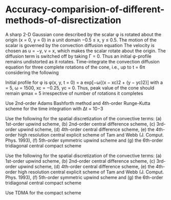 # Accuracy-comparision-of-different-methods-of-disrectization
A sharp 2-D Gaussian cone described by the scalar φ is rotated about the origin (x = 0, y = 0) in a unit domain −0.5 ≤ x, y ≤ 0.5. The motion of the scalar is governed by the convection diffusion equation
The velocity is chosen as u = −y, v = x, which makes the scalar rotate about the origin. The
diffusion term is switched off by taking Γ = 0. Thus an initial φ-profile remains undistorted as
it rotates. Time-integrate the convection diffusion equation for three complete rotations of the
cone, i.e., up to t = 6π considering the following

Initial profile for φ is φ(x, y, t = 0) = a exp[−ω{(x − xc)2 + (y − yc)2}] with a =
5, ω = 1500, xc = −0.25, yc = 0. Thus, peak value of the cone should remain φmax = 5
irrespective of number of rotations it completes

Use 2nd-order Adams Bashforth method and 4th-order Runge-Kutta scheme for the time
integration with ∆t = 10−3

Use the following for the spatial discretization of the convective terms: (a) 1st-order
upwind scheme, (b) 2nd-order central difference scheme, (c) 3rd-order upwind scheme,
(d) 4th-order central difference scheme, (e) the 4th-order high resolution central explicit
scheme of Tam and Webb (J. Comput. Phys. 1993), (f) 5th-order symmetric upwind
scheme and (g) the 6th-order tridiagonal central compact scheme

Use the following for the spatial discretization of the convective terms: (a) 1st-order
upwind scheme, (b) 2nd-order central difference scheme, (c) 3rd-order upwind scheme,
(d) 4th-order central difference scheme, (e) the 4th-order high resolution central explicit
scheme of Tam and Webb (J. Comput. Phys. 1993), (f) 5th-order symmetric upwind
scheme and (g) the 6th-order tridiagonal central compact scheme

Use TDMA for the compact scheme
